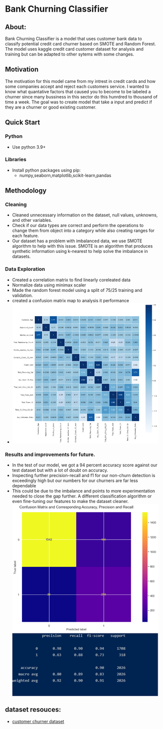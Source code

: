 # Bank Churning Classifier

## About:

Bank Churning Classifier is a model that uses customer bank data to classify potential credit card churner based on SMOTE and Random Forest. The model uses kaggle credit card customer dataset for analysis and training but can be adapted to other sytems with some changes.

## Motivation
The motivation for this model came from my intrest in credit cards and how some companies accept and reject each customers service. I wanted to know what quantative factors that caused you to become to be labeled a churner since many bussiness in this sector do this hunrdred to thousand of time a week. The goal was to create model that take a input and predict if they are a churner or good existing customer.   

## Quick Start
### Python
- Use python 3.9+

### Libraries
- Install python packages using pip:
  - numpy,seaborn,matplotlib,scikit-learn,pandas

## Methodology
  ### Cleaning
  - Cleaned unnecessary information on the dataset, null values, unknowns, and other variables.
  - Check if our data types are correct and perform the operations to change them from object into a category while also creating ranges for each feature.
  - Our dataset has a problem with imbalanced data, we use SMOTE algorithm to help with this issue. SMOTE is an algorithm that produces synthetic information using k-nearest to help solve the imbalance in datasets.

### Data Exploration
- Created a correlation matrix to find linearly coreleated data
- Normalize data using minimax scaler
- Made the random forest model using a split of 75/25 training and validation.
- created a confusion matrix map to analysis it performance
- ![corelation matrix](churner_confusion_matrix.png)


### Results and improvements for future.
- In the test of our model, we got a 94 percent accuracy score against our test dataset but with a lot of doubt on accuracy.
- Inspecting further precision-recall and f1 for our non-churn detection is exceedingly high but our numbers for our churners are far less dependable
- This could be due to the imbalance and points to more experimentation needed to close the gap further. A different classification algorithm or even fine-tuning our features to make the dataset cleaner.
![Chruner Confusion Matrix](confusion_matrix_churner.png)
![F1 score](f1ScoreClasssifer.png)


## dataset resouces:
- [customer churner dataset](https://www.kaggle.com/vivek468/will-the-customer-churn#5)